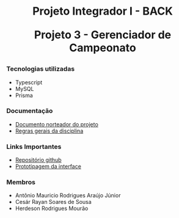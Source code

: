 <div align="center">
    <h1>
        Projeto Integrador I - BACK
        <p> Projeto 3 - Gerenciador de Campeonato </p>
    </h1>
</div>

### Tecnologias utilizadas

* Typescript
* MySQL
* Prisma

### Documentação 

* [Documento norteador do projeto](https://github.com/HerdesonMourao/ChampionshipManagement/blob/master/Docs/descricao_projeto.pdf)
* [Regras gerais da disciplina](https://github.com/HerdesonMourao/ChampionshipManagement/blob/master/Docs/regras_gerais.pdf)

### Links Importantes

* [Repositório github](https://github.com/HerdesonMourao/ChampionshipManagement)
* [Prototipagem da interface](https://www.figma.com/file/V1mxNbMFLM6D6DF2MS1nlj/ProjetoIntegrador1?node-id=0%3A1)

<!-- ### Diagramas

* [Caso de Uso](https://github.com/HerdesonMourao/ChampionshipManagement/blob/master/Docs/Diagramas/CasoDeUsoVersao01.png)
* [Diagrama de Classe](https://github.com/HerdesonMourao/ChampionshipManagement/blob/master/Docs/Diagramas/DiagramaDeClasseVersao02.png)
* [Diagrama de Estado de Máquina](https://github.com/HerdesonMourao/ChampionshipManagement/blob/master/Docs/Diagramas/DiagramaDeEstadoDeMaquina.png)
* [Diagrama de Pacote](https://github.com/HerdesonMourao/ChampionshipManagement/blob/master/Docs/Diagramas/DiagramaDePacote.png)

### Plano de contingência

* [Plano de Contingência](https://github.com/HerdesonMourao/ChampionshipManagement/blob/master/Docs/Plano_de_contingencia.pdf) -->


<!-- # Awesome Project Build with TypeORM

Steps to run this project:

1. Run `npm i` command
2. Setup database settings inside `data-source.ts` file
3. Run `npm start` command -->

### Membros

* Antônio Mauricio Rodrigues Araújo Júnior
* Cesár Rayan Soares de Sousa
* Herdeson Rodrigues Mourão